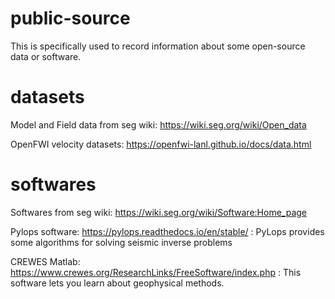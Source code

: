 # public-source
This is specifically used to record information about some open-source data or software.

# datasets
Model and Field data from seg wiki: https://wiki.seg.org/wiki/Open_data 

OpenFWI velocity datasets: https://openfwi-lanl.github.io/docs/data.html

# softwares
Softwares from seg wiki: https://wiki.seg.org/wiki/Software:Home_page

Pylops software: https://pylops.readthedocs.io/en/stable/  : PyLops provides some algorithms for solving seismic inverse problems

CREWES Matlab: https://www.crewes.org/ResearchLinks/FreeSoftware/index.php :  This software lets you learn about geophysical methods.
